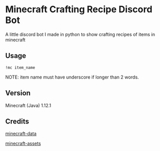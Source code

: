 # Minecraft Crafting Recipe Discord Bot
A little discord bot I made in python to show crafting recipes of items in minecraft

## Usage
```
!mc item_name
```
NOTE: item name must have underscore if longer than 2 words.

## Version
Minecraft (Java) 1.12.1

## Credits
[minecraft-data](https://github.com/PrismarineJS/minecraft-data)

[minecraft-assets](https://github.com/PrismarineJS/minecraft-assets/tree/master)

